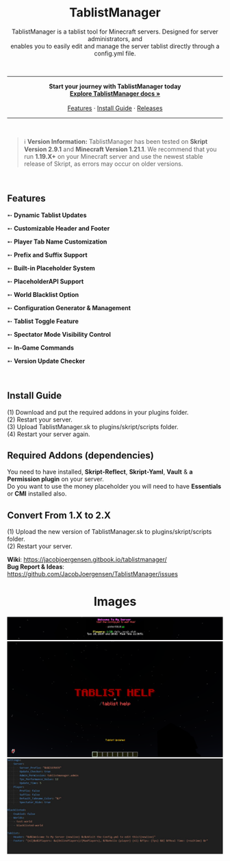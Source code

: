 <h1 align="center">TablistManager</h1>
<p align="center">TablistManager is a tablist tool for Minecraft servers. Designed for server administrators, and <br> enables you to easily edit and manage the server tablist directly through a config.yml file.</p> <br>

<hr>
<p align="center">
      <strong>Start your journey with TablistManager today</strong>
      <br>
      <a href="#docs"><strong>Explore TablistManager docs »</strong></a>
      <br>
      <br>
      <a href="#features">Features</a>
      ·
      <a href="#install-guide">Install Guide</a>
      ·
      <a href="https://github.com/JacobJoergensen/TablistManager/releases">Releases</a>
</p>

<hr>
<br>

> :information_source: **Version Information:** TablistManager has been tested on **Skript Version 2.9.1** and **Minecraft Version 1.21.1**. We recommend that you run **1.19.X+** on your Minecraft server and use the newest stable release of Skript, as errors may occur on older versions.

<br>

## Features
➵ **Dynamic Tablist Updates**

➵ **Customizable Header and Footer**

➵ **Player Tab Name Customization**

➵ **Prefix and Suffix Support**

➵ **Built-in Placeholder System**

➵ **PlaceholderAPI Support**

➵ **World Blacklist Option**

➵ **Configuration Generator & Management**

➵ **Tablist Toggle Feature**

➵ **Spectator Mode Visibility Control**

➵ **In-Game Commands**

➵ **Version Update Checker**

<br>

## Install Guide
(1) Download and put the required addons in your plugins folder.<br>
(2) Restart your server. <br>
(3) Upload TablistManager.sk to plugins/skript/scripts folder. <br>
(4) Restart your server again.
<br>

## Required Addons (dependencies)
You need to have installed, <strong>Skript-Reflect</strong>, <strong>Skript-Yaml</strong>, <strong>Vault</strong> & <strong>a Permission plugin</strong> on your server.
<br>Do you want to use the money placeholder you will need to have <strong>Essentials</strong> or <strong>CMI</strong> installed also.<br>

## Convert From 1.X to 2.X
(1) Upload the new version of TablistManager.sk to plugins/skript/scripts folder. <br>
(2) Restart your server.<br>

**Wiki**: https://jacobjoergensen.gitbook.io/tablistmanager/
<br>**Bug Report & Ideas**: https://github.com/JacobJoergensen/TablistManager/issues

<h1 align="center">Images</h1>

![alt text](https://github.com/JacobJoergensen/TablistManager/blob/main/img/tablistm-showcase2.jpg?raw=true)
![alt text](https://github.com/JacobJoergensen/TablistManager/blob/main/img/tablistm-showcase.png?raw=true)
![alt text](https://github.com/JacobJoergensen/TablistManager/blob/main/img/tablistm-showcase4.jpg?raw=true)
